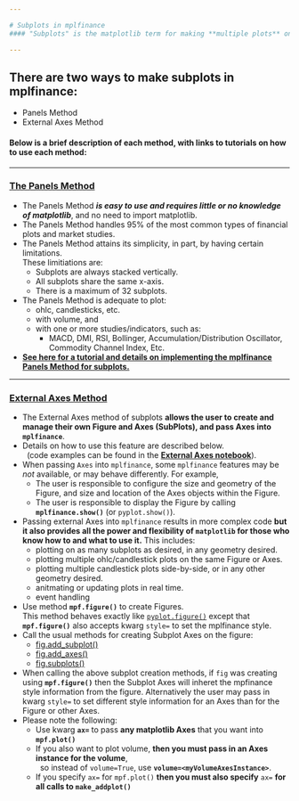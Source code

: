```yaml
---

# Subplots in mplfinance
#### "Subplots" is the matplotlib term for making **multiple plots** on the same figure.

---
```


## There are two ways to make subplots in mplfinance:
- Panels Method
- External Axes Method
#### Below is a brief description of each method, with links to tutorials on how to use each method:

---
### [The Panels Method](https://github.com/matplotlib/mplfinance/blob/master/examples/panels.ipynb)
* The Panels Method ***is easy to use and requires little or no knowledge of matplotlib***, and no need to import matplotlib.
* The Panels Method handles 95% of the most common types of financial plots and market studies.
* The Panels Method attains its simplicity, in part, by having certain limitations.<br>These limitiations are:
   - Subplots are always stacked vertically.
   - All subplots share the same x-axis.
   - There is a maximum of 32 subplots.
* The Panels Method is adequate to plot:
  - ohlc, candlesticks, etc.
  - with volume, and
  - with one or more studies/indicators, such as:
    - MACD, DMI, RSI, Bollinger, Accumulation/Distribution Oscillator, Commodity Channel Index, Etc.
* [**See here for a tutorial and details on implementing the mplfinance Panels Method for subplots.**](https://github.com/matplotlib/mplfinance/blob/master/examples/panels.ipynb)

---

### [External Axes Method](https://github.com/matplotlib/mplfinance/blob/master/examples/external_axes.ipynb)
* The External Axes method of subplots **allows the user to create and manage their own Figure and Axes (SubPlots), and pass Axes into `mplfinance`**.
* Details on how to use this feature are described below.<br>&nbsp;&nbsp;(code examples can be found in the [**External Axes notebook**](https://github.com/matplotlib/mplfinance/blob/master/examples/external_axes.ipynb)).
* When passing `Axes` into `mplfinance`, some `mplfinance` features may be  _not_ available, or may behave differently.  For example,
  - The user is responsible to configure the size and geometry of the Figure, and size and location of the Axes objects within the Figure.
  - The user is responsible to display the Figure by calling **`mplfinance.show()`** (or `pyplot.show()`).
* Passing external Axes into `mplfinance` results in more complex code **but it also provides all the power and flexibility of `matplotlib` for those who know how to and what to use it.** This includes:
  - plotting on as many subplots as desired, in any geometry desired.
  - plotting multiple ohlc/candlestick plots on the same Figure or Axes.
  - plotting multiple candlestick plots side-by-side, or in any other geometry desired.
  - anitmating or updating plots in real time.
  - event handling
* Use method **`mpf.figure()`** to create Figures.<br>This method behaves exactly like [`pyplot.figure()`](https://matplotlib.org/3.3.0/api/_as_gen/matplotlib.pyplot.figure.html) except that **`mpf.figure()`** also accepts kwarg `style=` to set the mplfinance style.
* Call the usual methods for creating Subplot Axes on the figure:
  - [fig.add_subplot()](https://matplotlib.org/3.3.0/api/_as_gen/matplotlib.figure.Figure.html#matplotlib.figure.Figure.add_subplot)
  - [fig.add_axes()](https://matplotlib.org/3.3.0/api/_as_gen/matplotlib.figure.Figure.html#matplotlib.figure.Figure.add_axes)
  - [fig.subplots()](https://matplotlib.org/3.3.0/api/_as_gen/matplotlib.figure.Figure.html#matplotlib.figure.Figure.subplots)
* When calling the above subplot creation methods, if `fig` was creating using **`mpf.figure()`** then the Subplot Axes will inheret the mpfinance style information from the figure.  Alternatively the user may pass in kwarg `style=` to set different style information for an Axes than for the Figure or other Axes.
* Please note the following:
  - Use kwarg **`ax=`** to pass **any matplotlib Axes** that you want into **`mpf.plot()`**
  - If you also want to plot volume, **then you must pass in an Axes instance for the volume**,<br>&nbsp; so instead of `volume=True`, use **`volume=<myVolumeAxesInstance>`**.
  - If you specify `ax=` for `mpf.plot()` **then you must also specify** `ax=` **for all calls to `make_addplot()`**
